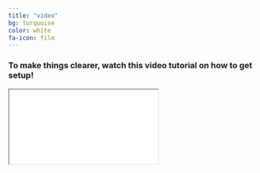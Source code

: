 ```yaml
---
title: "video"
bg: turquoise
color: white
fa-icon: film
---
```


### To make things clearer, watch this video tutorial on how to get setup!

<div class="icontain"><iframe src="//www.youtube.com/embed/8yis7GzlXNM" allowfullscreen></iframe></div>
